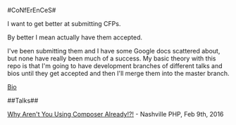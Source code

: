 #CoNfErEnCeS#

I want to get better at submitting CFPs.

By better I mean actually have them accepted.

I've been submitting them and I have some Google docs scattered about,
but none have really been much of a success. My basic theory with this
repo is that I'm going to have development branches of different talks
and bios until they get accepted and then I'll merge them into the master
branch.

[Bio](bio.md)

##Talks##

[Why Aren't You Using Composer Already!?!](http://bradley.wogsland.org/computing/php/composer_talk_20160209.pdf) - Nashville PHP, Feb 9th, 2016
